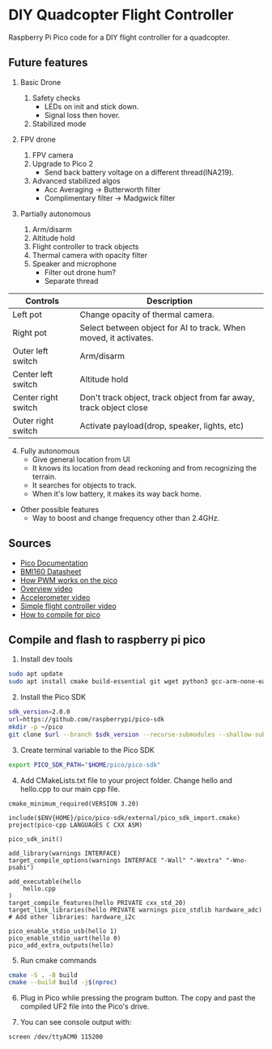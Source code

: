 # DIY Quadcopter Flight Controller
Raspberry Pi Pico code for a DIY flight controller for a quadcopter.

<!-- Image and video of drone -->
<!-- Image of code diagram -->

## Future features
1. Basic Drone
	1. Safety checks
		- LEDs on init and stick down.
		- Signal loss then hover.
	1. Stabilized mode

2. FPV drone
	1. FPV camera
	1. Upgrade to Pico 2
		- Send back battery voltage on a different thread(INA219).
	1. Advanced stabilized algos
		- Acc Averaging -> Butterworth filter
		- Complimentary filter -> Madgwick filter

3. Partially autonomous
	1. Arm/disarm
	1. Altitude hold
	1. Flight controller to track objects
	1. Thermal camera with opacity filter
	1. Speaker and microphone
		- Filter out drone hum?
		- Separate thread

| Controls            | Description                                                        |
|---------------------|--------------------------------------------------------------------|
| Left pot            | Change opacity of thermal camera.                                  |
| Right pot           | Select between object for AI to track. When moved, it activates.   |
| Outer left switch   | Arm/disarm                                                         |
| Center left switch  | Altitude hold                                                      |
| Center right switch | Don't track object, track object from far away, track object close |
| Outer right switch  | Activate payload(drop, speaker, lights, etc)                       |

4. Fully autonomous
	- Give general location from UI
	- It knows its location from dead reckoning and from recognizing the terrain.
	- It searches for objects to track.
	- When it's low battery, it makes its way back home.

- Other possible features
	- Way to boost and change frequency other than 2.4GHz.

## Sources
- [Pico Documentation](https://www.raspberrypi.com/documentation/pico-sdk/hardware.html)
- [BMI160 Datasheet](https://www.bosch-sensortec.com/products/motion-sensors/imus/bmi160/)
- [How PWM works on the pico](https://forums.raspberrypi.com/viewtopic.php?t=309632)
- [Overview video](https://youtu.be/CHSYgLfhwUo?si=-crvyPy1awxu9ZyM)
- [Accelerometer video](https://youtu.be/7VW_XVbtu9k?si=ISFqyUkHYZV7qJ2G)
- [Simple flight controller video](https://youtu.be/4vpgjjYizVU?si=5Lh_3cyaq6MKLBy_)
- [How to compile for pico](https://github.com/tttapa/pico-cpp/tree/main)

## Compile and flash to raspberry pi pico
1. Install dev tools

```sh
sudo apt update
sudo apt install cmake build-essential git wget python3 gcc-arm-none-eabi libnewlib-arm-none-eabi
```

2. Install the Pico SDK

```sh
sdk_version=2.0.0
url=https://github.com/raspberrypi/pico-sdk
mkdir -p ~/pico
git clone $url --branch $sdk_version --recurse-submodules --shallow-submodules ~/pico/pico-sdk
```

3. Create terminal variable to the Pico SDK

```sh
export PICO_SDK_PATH="$HOME/pico/pico-sdk"
```

4. Add CMakeLists.txt file to your project folder. Change hello and hello.cpp to our main cpp file.

```
cmake_minimum_required(VERSION 3.20)

include($ENV{HOME}/pico/pico-sdk/external/pico_sdk_import.cmake)
project(pico-cpp LANGUAGES C CXX ASM)

pico_sdk_init()

add_library(warnings INTERFACE)
target_compile_options(warnings INTERFACE "-Wall" "-Wextra" "-Wno-psabi")

add_executable(hello
	hello.cpp
)
target_compile_features(hello PRIVATE cxx_std_20)
target_link_libraries(hello PRIVATE warnings pico_stdlib hardware_adc)
# Add other libraries: hardware_i2c

pico_enable_stdio_usb(hello 1)
pico_enable_stdio_uart(hello 0)
pico_add_extra_outputs(hello)
```

5. Run cmake commands

```sh
cmake -S . -B build
cmake --build build -j$(nproc)
```

6. Plug in Pico while pressing the program button. The copy and past the compiled UF2 file into the Pico's drive.

7. You can see console output with:

```sh
screen /dev/ttyACM0 115200
```